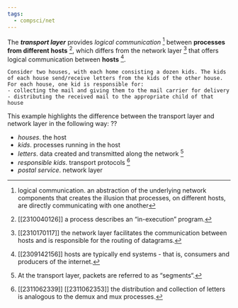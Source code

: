 ```yaml
---
tags:
  - compsci/net
---
```

The ***transport layer*** provides *logical communication* [^2] between **processes from different hosts** [^3], which differs from the network layer [^6] that offers logical communication between **hosts** [^1]. <!--SR:!2023-11-18,4,270-->

```ad-example
Consider two houses, with each home consisting a dozen kids. The kids of each house send/receive letters from the kids of the other house. For each house, one kid is responsible for:
- collecting the mail and giving them to the mail carrier for delivery
- distributing the received mail to the appropriate child of that house
```
This example highlights the difference between the transport layer and network layer in the following way:
??
- *houses*. the host
- *kids*. processes running in the host
- *letters*. data created and transmitted along the network [^5]
- *responsible kids*. transport protocols [^4]
- *postal service*. network layer <!--SR:!2023-11-18,4,270-->

[^1]: [[2309142156]] hosts are typically end systems - that is, consumers and producers of the internet.
[^2]: logical communication. an abstraction of the underlying network components that creates the illusion that processes, on different hosts, are directly communicating with one another
	[^3]: [[2310040126]] a process describes an “in-execution” program.
[^4]: [[2311062339]] [[2311062353]] the distribution and collection of letters is analogous to the demux and mux processes.
[^5]: At the transport layer, packets are referred to as “segments“.
[^6]: [[2310170117]]  the network layer facilitates the communication between hosts and is responsible for the routing of datagrams.